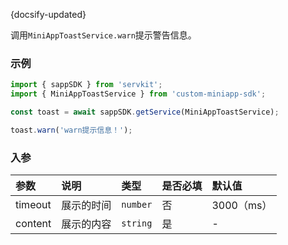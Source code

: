 {docsify-updated}

调用`MiniAppToastService.warn`提示警告信息。

### 示例

```js
import { sappSDK } from 'servkit';
import { MiniAppToastService } from 'custom-miniapp-sdk';

const toast = await sappSDK.getService(MiniAppToastService);

toast.warn('warn提示信息！');
```

### 入参

| 参数 | 说明 | 类型 |  是否必填 | 默认值 |
| :-----| :---- | :---- | :----| :----|
| timeout | 展示的时间 | `number` |  否 | 3000（ms）|
| content | 展示的内容 | `string` |  是 | - |
